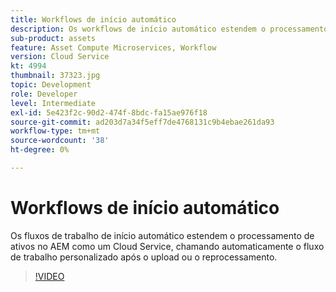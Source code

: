 ```yaml
---
title: Workflows de início automático
description: Os workflows de início automático estendem o processamento de ativos chamando automaticamente o fluxo de trabalho personalizado após o upload ou o reprocessamento.
sub-product: assets
feature: Asset Compute Microservices, Workflow
version: Cloud Service
kt: 4994
thumbnail: 37323.jpg
topic: Development
role: Developer
level: Intermediate
exl-id: 5e423f2c-90d2-474f-8bdc-fa15ae976f18
source-git-commit: ad203d7a34f5eff7de4768131c9b4ebae261da93
workflow-type: tm+mt
source-wordcount: '38'
ht-degree: 0%

---
```


# Workflows de início automático

Os fluxos de trabalho de início automático estendem o processamento de ativos no AEM como um Cloud Service, chamando automaticamente o fluxo de trabalho personalizado após o upload ou o reprocessamento.

>[!VIDEO](https://video.tv.adobe.com/v/37323/?quality=12&learn=on&hidetitle=true)
